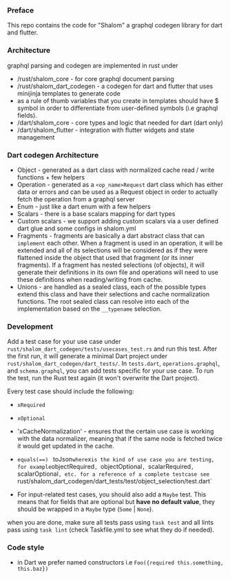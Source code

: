 ### Preface
This repo contains the code for "Shalom" a graphql codegen library for dart and flutter.

### Architecture
graphql parsing and codegen are implemented in rust under
- /rust/shalom_core - for core graphql document parsing
- /rust/shalom_dart_codegen - a codegen for dart and flutter that uses minijinja templates to generate code 
- as a rule of thumb variables that you create in templates should have $ symbol in order to differentiate from user-defined symbols (i.e graphql fields).
- /dart/shalom_core - core types and logic that needed for dart (dart only)
- /dart/shalom_flutter - integration with flutter widgets and state management

### Dart codegen Architecture
- Object - generated as a dart class with normalized cache read / write functions + few helpers
- Operation - generated as a `<op_name>Request` dart class which has either data or errors and can be used as a Request object in order to actually fetch the operation from a graphql server
- Enum - just like a dart enum with a few helpers
- Scalars - there is a base scalars mapping for dart types
- Custom scalars - we support adding custom scalars via a user defined dart glue and some configs in shalom.yml
- Fragments - fragments are basically a dart abstract class that can `implement` each other. When a fragment is used in an operation, it will be extended and all of its selections will be considered as if they were flattened inside the object that used that fragment (or its inner fragments). If a fragment has nested selections (of objects), it will generate their definitions in its own file and operations will need to use these definitions when reading/writing from cache.
- Unions - are handled as a sealed class, each of the possible types extend this class and have their selections and cache normalization functions. The root sealed class can resolve into each of the implementation based on the `__typename` selection.

### Development
Add a test case for your use case under `rust/shalom_dart_codegen/tests/usecases_test.rs` and run this test. After the first run, it will generate a minimal Dart project under `rust/shalom_dart_codegen/dart_tests/`. In `tests.dart`, `operations.graphql`, and `schema.graphql`, you can add tests specific for your use case. To run the test, run the Rust test again (it won't overwrite the Dart project).

Every test case should include the following:

- `xRequired`
- `xOptional`
- 'xCacheNormalization' - ensures that the certain use case is working with the data normalizer, meaning that if the same node is fetched twice it would get updated in the cache.
- `equals(==)`
` `toJson`
where `x` is the kind of use case you are testing, for example `objectRequired`, `objectOptional`, `scalarRequired`, `scalarOptional`, etc.
 for a reference of a complete testcase see `rust/shalom_dart_codegen/dart_tests/test/object_selection/test.dart`

- For input-related test cases, you should also add a `Maybe` test. This means that for fields that are optional but **have no default value**, they should be wrapped in a `Maybe` type (`Some` | `None`).

when you are done, make sure all tests pass using `task test` and all lints pass using `task lint` (check Taskfile.yml to see what they do if needed).

### Code style
- in Dart we prefer named constructors i.e `Foo({required this.something, this.baz})`
